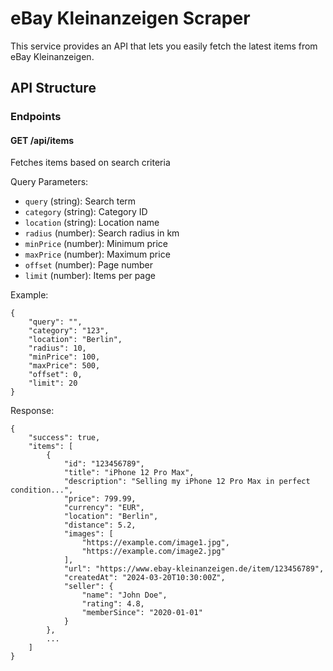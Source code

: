 # eBay Kleinanzeigen Scraper

This service provides an API that lets you easily fetch the latest items from eBay Kleinanzeigen.

## API Structure

### Endpoints

#### GET /api/items
Fetches items based on search criteria

Query Parameters:
- `query` (string): Search term
- `category` (string): Category ID
- `location` (string): Location name
- `radius` (number): Search radius in km
- `minPrice` (number): Minimum price
- `maxPrice` (number): Maximum price
- `offset` (number): Page number
- `limit` (number): Items per page

Example:

```
{
    "query": "",
    "category": "123",
    "location": "Berlin",
    "radius": 10,
    "minPrice": 100,
    "maxPrice": 500,
    "offset": 0,
    "limit": 20
}
```

Response:

``` 
{
    "success": true,
    "items": [
        {
            "id": "123456789",
            "title": "iPhone 12 Pro Max",
            "description": "Selling my iPhone 12 Pro Max in perfect condition...",
            "price": 799.99,
            "currency": "EUR",
            "location": "Berlin",
            "distance": 5.2,
            "images": [
                "https://example.com/image1.jpg",
                "https://example.com/image2.jpg"
            ],
            "url": "https://www.ebay-kleinanzeigen.de/item/123456789",
            "createdAt": "2024-03-20T10:30:00Z",
            "seller": {
                "name": "John Doe",
                "rating": 4.8,
                "memberSince": "2020-01-01"
            }
        },
        ...
    ]
}
```


